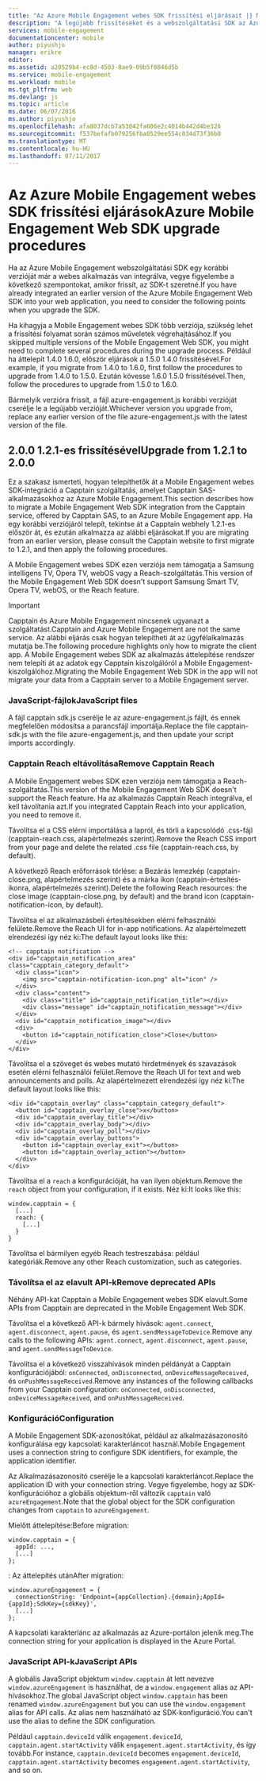 ```yaml
---
title: "Az Azure Mobile Engagement webes SDK frissítési eljárásait |} Microsoft Docs"
description: "A legújabb frissítéseket és a webszolgáltatási SDK az Azure Mobile Engagement eljárásai"
services: mobile-engagement
documentationcenter: mobile
author: piyushjo
manager: erikre
editor: 
ms.assetid: a20529b4-ec8d-4503-8ae9-09b5f0846d5b
ms.service: mobile-engagement
ms.workload: mobile
ms.tgt_pltfrm: web
ms.devlang: js
ms.topic: article
ms.date: 06/07/2016
ms.author: piyushjo
ms.openlocfilehash: afa8037dcb7a53042fa606e2c4014b442d4be326
ms.sourcegitcommit: f537befafb079256fba0529ee554c034d73f36b0
ms.translationtype: MT
ms.contentlocale: hu-HU
ms.lasthandoff: 07/11/2017
---
```

# <a name="azure-mobile-engagement-web-sdk-upgrade-procedures"></a><span data-ttu-id="43171-103">Az Azure Mobile Engagement webes SDK frissítési eljárások</span><span class="sxs-lookup"><span data-stu-id="43171-103">Azure Mobile Engagement Web SDK upgrade procedures</span></span>
<span data-ttu-id="43171-104">Ha az Azure Mobile Engagement webszolgáltatási SDK egy korábbi verzióját már a webes alkalmazás van integrálva, vegye figyelembe a következő szempontokat, amikor frissít, az SDK-t szeretné.</span><span class="sxs-lookup"><span data-stu-id="43171-104">If you have already integrated an earlier version of the Azure Mobile Engagement Web SDK into your web application, you need to consider the following points when you upgrade the SDK.</span></span>

<span data-ttu-id="43171-105">Ha kihagyja a Mobile Engagement webes SDK több verziója, szükség lehet a frissítési folyamat során számos műveletek végrehajtásához.</span><span class="sxs-lookup"><span data-stu-id="43171-105">If you skipped multiple versions of the Mobile Engagement Web SDK, you might need to complete several procedures during the upgrade process.</span></span> <span data-ttu-id="43171-106">Például ha áttelepít 1.4.0 1.6.0, először eljárások a 1.5.0 1.4.0 frissítésével.</span><span class="sxs-lookup"><span data-stu-id="43171-106">For example, if you migrate from 1.4.0 to 1.6.0, first follow the procedures to upgrade from 1.4.0 to 1.5.0.</span></span> <span data-ttu-id="43171-107">Ezután kövesse 1.6.0 1.5.0 frissítésével.</span><span class="sxs-lookup"><span data-stu-id="43171-107">Then, follow the procedures to upgrade from 1.5.0 to 1.6.0.</span></span>

<span data-ttu-id="43171-108">Bármelyik verzióra frissít, a fájl azure-engagement.js korábbi verzióját cserélje le a legújabb verzióját.</span><span class="sxs-lookup"><span data-stu-id="43171-108">Whichever version you upgrade from, replace any earlier version of the file azure-engagement.js with the latest version of the file.</span></span>

## <a name="upgrade-from-121-to-200"></a><span data-ttu-id="43171-109">2.0.0 1.2.1-es frissítésével</span><span class="sxs-lookup"><span data-stu-id="43171-109">Upgrade from 1.2.1 to 2.0.0</span></span>
<span data-ttu-id="43171-110">Ez a szakasz ismerteti, hogyan telepíthetők át a Mobile Engagement webes SDK-integráció a Capptain szolgáltatás, amelyet Capptain SAS-alkalmazásokhoz az Azure Mobile Engagement.</span><span class="sxs-lookup"><span data-stu-id="43171-110">This section describes how to migrate a Mobile Engagement Web SDK integration from the Capptain service, offered by Capptain SAS, to an Azure Mobile Engagement app.</span></span> <span data-ttu-id="43171-111">Ha egy korábbi verziójáról telepít, tekintse át a Capptain webhely 1.2.1-es először át, és ezután alkalmazza az alábbi eljárásokat.</span><span class="sxs-lookup"><span data-stu-id="43171-111">If you are migrating from an earlier version, please consult the Capptain website to first migrate to 1.2.1, and then apply the following procedures.</span></span>

<span data-ttu-id="43171-112">A Mobile Engagement webes SDK ezen verziója nem támogatja a Samsung intelligens TV, Opera TV, webOS vagy a Reach-szolgáltatás.</span><span class="sxs-lookup"><span data-stu-id="43171-112">This version of the Mobile Engagement Web SDK doesn't support Samsung Smart TV, Opera TV, webOS, or the Reach feature.</span></span>

> [!IMPORTANT]
> <span data-ttu-id="43171-113">Capptain és Azure Mobile Engagement nincsenek ugyanazt a szolgáltatást.</span><span class="sxs-lookup"><span data-stu-id="43171-113">Capptain and Azure Mobile Engagement are not the same service.</span></span> <span data-ttu-id="43171-114">Az alábbi eljárás csak hogyan telepítheti át az ügyfélalkalmazás mutatja be.</span><span class="sxs-lookup"><span data-stu-id="43171-114">The following procedure highlights only how to migrate the client app.</span></span> <span data-ttu-id="43171-115">A Mobile Engagement webes SDK az alkalmazás áttelepítése rendszer nem telepíti át az adatok egy Capptain kiszolgálóról a Mobile Engagement-kiszolgálóhoz.</span><span class="sxs-lookup"><span data-stu-id="43171-115">Migrating the Mobile Engagement Web SDK in the app will not migrate your data from a Capptain server to a Mobile Engagement server.</span></span>
> 
> 

### <a name="javascript-files"></a><span data-ttu-id="43171-116">JavaScript-fájlok</span><span class="sxs-lookup"><span data-stu-id="43171-116">JavaScript files</span></span>
<span data-ttu-id="43171-117">A fájl capptain sdk.js cserélje le az azure-engagement.js fájlt, és ennek megfelelően módosítsa a parancsfájl importálja.</span><span class="sxs-lookup"><span data-stu-id="43171-117">Replace the file capptain-sdk.js with the file azure-engagement.js, and then update your script imports accordingly.</span></span>

### <a name="remove-capptain-reach"></a><span data-ttu-id="43171-118">Capptain Reach eltávolítása</span><span class="sxs-lookup"><span data-stu-id="43171-118">Remove Capptain Reach</span></span>
<span data-ttu-id="43171-119">A Mobile Engagement webes SDK ezen verziója nem támogatja a Reach-szolgáltatás.</span><span class="sxs-lookup"><span data-stu-id="43171-119">This version of the Mobile Engagement Web SDK doesn't support the Reach feature.</span></span> <span data-ttu-id="43171-120">Ha az alkalmazás Capptain Reach integrálva, el kell távolítania azt.</span><span class="sxs-lookup"><span data-stu-id="43171-120">If you integrated Capptain Reach into your application, you need to remove it.</span></span>

<span data-ttu-id="43171-121">Távolítsa el a CSS elérni importálása a lapról, és törli a kapcsolódó .css-fájl (capptain-reach.css, alapértelmezés szerint).</span><span class="sxs-lookup"><span data-stu-id="43171-121">Remove the Reach CSS import from your page and delete the related .css file (capptain-reach.css, by default).</span></span>

<span data-ttu-id="43171-122">A következő Reach erőforrások törlése: a Bezárás lemezkép (capptain-close.png, alapértelmezés szerint) és a márka ikon (capptain-értesítés-ikonra, alapértelmezés szerint).</span><span class="sxs-lookup"><span data-stu-id="43171-122">Delete the following Reach resources: the close image (capptain-close.png, by default) and the brand icon (capptain-notification-icon, by default).</span></span>

<span data-ttu-id="43171-123">Távolítsa el az alkalmazásbeli értesítésekben elérni felhasználói felülete.</span><span class="sxs-lookup"><span data-stu-id="43171-123">Remove the Reach UI for in-app notifications.</span></span> <span data-ttu-id="43171-124">Az alapértelmezett elrendezési így néz ki:</span><span class="sxs-lookup"><span data-stu-id="43171-124">The default layout looks like this:</span></span>

    <!-- capptain notification -->
    <div id="capptain_notification_area" class="capptain_category_default">
      <div class="icon">
        <img src="capptain-notification-icon.png" alt="icon" />
      </div>
      <div class="content">
        <div class="title" id="capptain_notification_title"></div>
        <div class="message" id="capptain_notification_message"></div>
      </div>
      <div id="capptain_notification_image"></div>
      <div>
        <button id="capptain_notification_close">Close</button>
      </div>
    </div>

<span data-ttu-id="43171-125">Távolítsa el a szöveget és webes mutató hirdetmények és szavazások esetén elérni felhasználói felület.</span><span class="sxs-lookup"><span data-stu-id="43171-125">Remove the Reach UI for text and web announcements and polls.</span></span> <span data-ttu-id="43171-126">Az alapértelmezett elrendezési így néz ki:</span><span class="sxs-lookup"><span data-stu-id="43171-126">The default layout looks like this:</span></span>

    <div id="capptain_overlay" class="capptain_category_default">
      <button id="capptain_overlay_close">x</button>
      <div id="capptain_overlay_title"></div>
      <div id="capptain_overlay_body"></div>
      <div id="capptain_overlay_poll"></div>
      <div id="capptain_overlay_buttons">
        <button id="capptain_overlay_exit"></button>
        <button id="capptain_overlay_action"></button>
      </div>
    </div>

<span data-ttu-id="43171-127">Távolítsa el a `reach` a konfigurációját, ha van ilyen objektum.</span><span class="sxs-lookup"><span data-stu-id="43171-127">Remove the `reach` object from your configuration, if it exists.</span></span> <span data-ttu-id="43171-128">Néz ki:</span><span class="sxs-lookup"><span data-stu-id="43171-128">It looks like this:</span></span>

    window.capptain = {
      [...]
      reach: {
        [...]
      }
    }

<span data-ttu-id="43171-129">Távolítsa el bármilyen egyéb Reach testreszabása: például kategóriák.</span><span class="sxs-lookup"><span data-stu-id="43171-129">Remove any other Reach customization, such as categories.</span></span>

### <a name="remove-deprecated-apis"></a><span data-ttu-id="43171-130">Távolítsa el az elavult API-k</span><span class="sxs-lookup"><span data-stu-id="43171-130">Remove deprecated APIs</span></span>
<span data-ttu-id="43171-131">Néhány API-kat Capptain a Mobile Engagement webes SDK elavult.</span><span class="sxs-lookup"><span data-stu-id="43171-131">Some APIs from Capptain are deprecated in the Mobile Engagement Web SDK.</span></span>

<span data-ttu-id="43171-132">Távolítsa el a következő API-k bármely hívások: `agent.connect`, `agent.disconnect`, `agent.pause`, és `agent.sendMessageToDevice`.</span><span class="sxs-lookup"><span data-stu-id="43171-132">Remove any calls to the following APIs: `agent.connect`, `agent.disconnect`, `agent.pause`, and `agent.sendMessageToDevice`.</span></span>

<span data-ttu-id="43171-133">Távolítsa el a következő visszahívások minden példányát a Capptain konfigurációjából: `onConnected`, `onDisconnected`, `onDeviceMessageReceived`, és `onPushMessageReceived`.</span><span class="sxs-lookup"><span data-stu-id="43171-133">Remove any instances of the following callbacks from your Capptain configuration: `onConnected`, `onDisconnected`, `onDeviceMessageReceived`, and `onPushMessageReceived`.</span></span>

### <a name="configuration"></a><span data-ttu-id="43171-134">Konfiguráció</span><span class="sxs-lookup"><span data-stu-id="43171-134">Configuration</span></span>
<span data-ttu-id="43171-135">A Mobile Engagement SDK-azonosítókat, például az alkalmazásazonosító konfigurálása egy kapcsolati karakterláncot használ.</span><span class="sxs-lookup"><span data-stu-id="43171-135">Mobile Engagement uses a connection string to configure SDK identifiers, for example, the application identifier.</span></span>

<span data-ttu-id="43171-136">Az Alkalmazásazonosító cserélje le a kapcsolati karakterláncot.</span><span class="sxs-lookup"><span data-stu-id="43171-136">Replace the application ID with your connection string.</span></span> <span data-ttu-id="43171-137">Vegye figyelembe, hogy az SDK-konfigurációhoz a globális objektum-ről változik `capptain` való `azureEngagement`.</span><span class="sxs-lookup"><span data-stu-id="43171-137">Note that the global object for the SDK configuration changes from `capptain` to `azureEngagement`.</span></span>

<span data-ttu-id="43171-138">Mielőtt áttelepítése:</span><span class="sxs-lookup"><span data-stu-id="43171-138">Before migration:</span></span>

    window.capptain = {
      appId: ...,
      [...]
    };

<span data-ttu-id="43171-139">: Az áttelepítés után</span><span class="sxs-lookup"><span data-stu-id="43171-139">After migration:</span></span>

    window.azureEngagement = {
      connectionString: 'Endpoint={appCollection}.{domain};AppId={appId};SdkKey={sdkKey}',
      [...]
    };

<span data-ttu-id="43171-140">A kapcsolati karakterlánc az alkalmazás az Azure-portálon jelenik meg.</span><span class="sxs-lookup"><span data-stu-id="43171-140">The connection string for your application is displayed in the Azure Portal.</span></span>

### <a name="javascript-apis"></a><span data-ttu-id="43171-141">JavaScript API-k</span><span class="sxs-lookup"><span data-stu-id="43171-141">JavaScript APIs</span></span>
<span data-ttu-id="43171-142">A globális JavaScript objektum `window.capptain` át lett nevezve `window.azureEngagement` is használhat, de a `window.engagement` alias az API-hívásokhoz.</span><span class="sxs-lookup"><span data-stu-id="43171-142">The global JavaScript object `window.capptain` has been renamed `window.azureEngagement` but you can use the `window.engagement` alias for API calls.</span></span> <span data-ttu-id="43171-143">Az alias nem használható az SDK-konfiguráció.</span><span class="sxs-lookup"><span data-stu-id="43171-143">You can't use the alias to define the SDK configuration.</span></span>

<span data-ttu-id="43171-144">Például `capptain.deviceId` válik `engagement.deviceId`, `capptain.agent.startActivity` válik `engagement.agent.startActivity`, és így tovább.</span><span class="sxs-lookup"><span data-stu-id="43171-144">For instance, `capptain.deviceId` becomes `engagement.deviceId`, `capptain.agent.startActivity` becomes `engagement.agent.startActivity`, and so on.</span></span>


